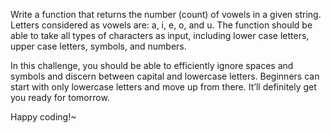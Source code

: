 Write a function that returns the number (count) of vowels in a given string. Letters considered as vowels are: a, i, e, o, and u. The function should be able to take all types of characters as input, including lower case letters, upper case letters, symbols, and numbers.

In this challenge, you should be able to efficiently ignore spaces and symbols and discern between capital and lowercase letters. Beginners can start with only lowercase letters and move up from there. It’ll definitely get you ready for tomorrow.

Happy coding!~